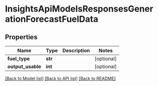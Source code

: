 # InsightsApiModelsResponsesGenerationForecastFuelData

## Properties
Name | Type | Description | Notes
------------ | ------------- | ------------- | -------------
**fuel_type** | **str** |  | [optional] 
**output_usable** | **int** |  | [optional] 

[[Back to Model list]](../README.md#documentation-for-models) [[Back to API list]](../README.md#documentation-for-api-endpoints) [[Back to README]](../README.md)

